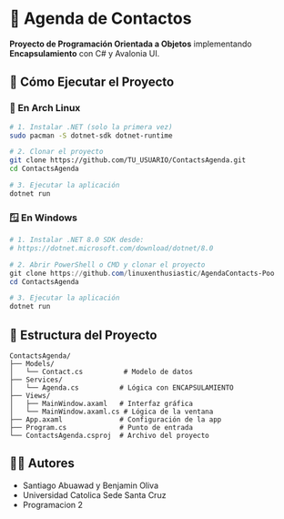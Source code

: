 # 📒 Agenda de Contactos

**Proyecto de Programación Orientada a Objetos** implementando **Encapsulamiento** con C# y Avalonia UI.

## 🚀 Cómo Ejecutar el Proyecto

### 🐧 En Arch Linux

```bash
# 1. Instalar .NET (solo la primera vez)
sudo pacman -S dotnet-sdk dotnet-runtime

# 2. Clonar el proyecto
git clone https://github.com/TU_USUARIO/ContactsAgenda.git
cd ContactsAgenda

# 3. Ejecutar la aplicación
dotnet run
```

### 🪟 En Windows

```powershell
# 1. Instalar .NET 8.0 SDK desde:
# https://dotnet.microsoft.com/download/dotnet/8.0

# 2. Abrir PowerShell o CMD y clonar el proyecto
git clone https://github.com/linuxenthusiastic/AgendaContacts-Poo
cd ContactsAgenda

# 3. Ejecutar la aplicación
dotnet run
```

## 📁 Estructura del Proyecto

```
ContactsAgenda/
├── Models/
│   └── Contact.cs          # Modelo de datos
├── Services/
│   └── Agenda.cs          # Lógica con ENCAPSULAMIENTO
├── Views/
│   ├── MainWindow.axaml   # Interfaz gráfica
│   └── MainWindow.axaml.cs # Lógica de la ventana
├── App.axaml              # Configuración de la app
├── Program.cs             # Punto de entrada
└── ContactsAgenda.csproj  # Archivo del proyecto
```

## 👨‍💻 Autores

- Santiago Abuawad y Benjamin Oliva
- Universidad Catolica Sede Santa Cruz
- Programacion 2
